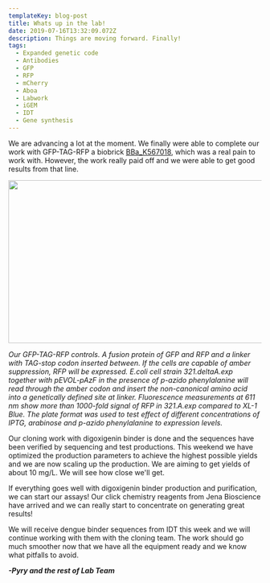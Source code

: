 ```yaml
---
templateKey: blog-post
title: Whats up in the lab!
date: 2019-07-16T13:32:09.072Z
description: Things are moving forward. Finally!
tags:
  - Expanded genetic code
  - Antibodies
  - GFP
  - RFP
  - mCherry
  - Aboa
  - Labwork
  - iGEM
  - IDT
  - Gene synthesis
---
```

We are advancing a lot at the moment. We finally were able to complete our work with GFP-TAG-RFP a biobrick <a href="http://parts.igem.org/wiki/index.php?title=Part:BBa_K567018">BBa_K567018</a>, which was a real pain to work with. However, the work really paid off and we were able to get good results from that line.

<img src="https://2019.igem.org/wiki/images/7/73/T--Aboa--Aboa_gfp-rfp-plate_160719.jpeg" style="width:648px;height:324px;">

_Our GFP-TAG-RFP controls.  A fusion protein of GFP and RFP and a linker with TAG-stop codon inserted between. If the cells are capable of amber suppression, RFP will be expressed. E.coli cell strain 321.deltaA.exp together with pEVOL-pAzF in the presence of p-azido phenylalanine will read through the amber codon and insert the non-canonical amino acid into a genetically defined site at linker. Fluorescence measurements at 611 nm show more than 1000-fold signal of RFP in 321.A.exp compared to XL-1 Blue. The plate format was used to test effect of different concentrations of IPTG, arabinose and p-azido phenylalanine to expression levels._

 Our cloning work with digoxigenin binder is done and the sequences have been verified by sequencing and test productions. This weekend we have optimized the production parameters to achieve the highest possible yields and we are now scaling up the production. We are aiming to get yields of about 10 mg/L. We will see how close we'll get. 

If everything goes well with digoxigenin binder production and purification, we can start our assays! Our click chemistry reagents from Jena Bioscience have arrived and we can really start to concentrate on generating great results!

We will receive dengue binder sequences from IDT this week and we will continue working with them with the cloning team. The work should go much smoother now that we have all the equipment ready and we know what pitfalls to avoid.

**_\-Pyry and the rest of Lab Team_**

